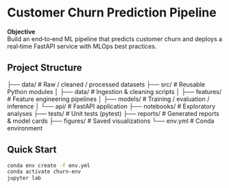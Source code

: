 # Customer Churn Prediction Pipeline

**Objective**  
Build an end‑to‑end ML pipeline that predicts customer churn and deploys a real‑time FastAPI service with MLOps best practices.

## Project Structure
├── data/               # Raw / cleaned / processed datasets
├── src/                # Reusable Python modules
│   ├── data/           # Ingestion & cleaning scripts
│   ├── features/       # Feature engineering pipelines
│   ├── models/         # Training / evaluation / inference
│   └── api/            # FastAPI application
├── notebooks/          # Exploratory analyses
├── tests/              # Unit tests (pytest)
├── reports/            # Generated reports & model cards
├── figures/            # Saved visualizations
└── env.yml             # Conda environment
## Quick Start
```bash
conda env create -f env.yml
conda activate churn-env
jupyter lab
